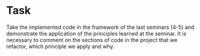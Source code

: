 # Task

Take the implemented code in the framework of the last seminars (4-5) and demonstrate
the application of the principles learned at the seminar. It is necessary to comment
on the sections of code in the project that we refactor, which principle we apply
and why.
